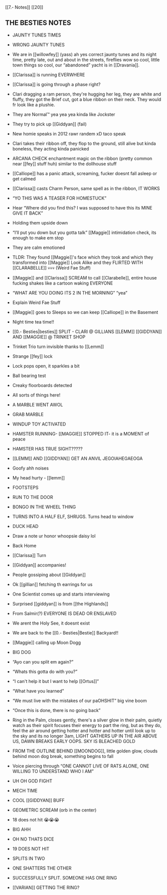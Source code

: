 [[7.- Notes]]
[[20]]
## THE BESTIES NOTES

-   JAUNTY TUNES TIMES
    
-   WRONG JAUNTY TUNES
    
-   We are in [[willowfey]] (yass) ah yes correct jaunty tunes and its night time, pretty late, out and about in the streets, fireflies wow so cool, little town things so cool, our “abandoned” yacht is in [[Dravania]].
    
-   [[Clarissa]] is running EVERWHERE
    
-   [[Clarissa]] is going through a phase right?
    
-   Clari dragging a ram person, they're hugging her leg, they are white and fluffy, they got the Brief cut, got a blue ribbon on their neck. They would fr look like a plushie.
    
-   They are Normal™️ yea yea yea kinda like Jockster
    
-   They try to pick up [[Giddyan]] (fail)
    
-   New homie speaks in 2012 rawr randem xD taco speak
    
-   Clari takes their ribbon off, they flop to the ground, still alive but kinda boneless, they acting kinda panicked
    
-   ARCANA CHECK enchantment magic on the ribbon (pretty common near [[fey]] stuff huh) similar to the dollhouse stuff
    
-   [[Calliope]] has a panic attack, screaming, fucker doesnt fall asleep or get calmed
    
-   [[Clarissa]] casts Charm Person, same spell as in the ribbon, IT WORKS
    
-   “YO THIS WAS A TEASER FOR HOMESTUCK”
    
-   Hear “Where did you find this? I was supposed to have this its MINE GIVE IT BACK”
    
-   Holding them upside down
    
-   “I’ll put you down but you gotta talk” [[Maggie]] intimidation check, its enough to make em stop
    
-   They are calm emotioned
    
-   TLDR: They found [[Maggie]]'s face which they took and which they transformed into [[Maggie]] Look Alike and they FLIRTED WITH [[CLARABELLE]] 💀💀💀 (Weird Fae Stuff)
    
-   [[Maggie]] and [[Clarissa]] SCREAM to call [[Clarabelle]], entire house fucking shakes like a cartoon waking EVERYONE
    
-   “WHAT ARE YOU DOING ITS 2 IN THE MORNING” “yea”
    
-   Explain Weird Fae Stuff
    
-   [[Maggie]] goes to Sleeps so we can keep [[Calliope]] in the Basement
    
-   Night time tea time!!
    
-   [[0.- Besties|besties]] SPLIT - CLARI @ GILLIANS [[LEMM]] [[GIDDYAN]] AND [[MAGGIE]] @ TRINKET SHOP
    
-   Trinket Trio turn invisible thanks to [[Lemm]]
    
-   Strange [[fey]] lock
    
-   Lock pops open, it sparkles a bit
    
-   Ball bearing test
    
-   Creaky floorboards detected
    
-   All sorts of things here!
    
-   A MARBLE WENT AWOL
    
-   GRAB MARBLE
    
-   WINDUP TOY ACTIVATED
    
-   HAMSTER RUNNING- [[MAGGIE]] STOPPED IT- it is a MOMENT of peace
    
-   HAMSTER HAS TRUE SIGHT?????
    
-   [[LEMM]] AND [[GIDDYAN]] GET AN ANVIL JEGOIAHEGAEOGA
    
-   Goofy ahh noises
    
-   My head hurty - [[lemm]]
    
-   FOOTSTEPS
    
-   RUN TO THE DOOR
    
-   BONGO IN THE WHEEL THING
    
-   TURNS INTO A HALF ELF, SHRUGS. Turns head to window
    
-   DUCK HEAD
    
-   Draw a note ur honor whoopsie daisy lol
    
-   Back Home
    
-   [[Clarissa]] Turn
    
-   [[Giddyan]] accompanies!
    
-   People gossiping about [[Giddyan]]
    
-   Ok [[gillian]] fetching th earrings for us
    
-   One Scientist comes up and starts interviewing
    
-   Surprised [[giddyan]] is from [[the Highlands]]
    
-   From Salmir(?) EVERYONE IS DEAD OR ENSLAVED
    
-   We arent the Holy See, it doesnt exist
    
-   We are back to the [[0.- Besties|Bestie]] Backyard!!
    
-   [[Maggie]] calling up Moon Dogg
    
-   BIG DOG 
    
-   “Ayo can you split em again?” 
    
-   “Whats this gotta do with you?”
    
-   “I can't help it but I want to help [[Ortus]]”
    
-   “What have you learned”
    
-   “We must live with the mistakes of our paOHSHIT” big vine boom
    
-   “Once this is done, there is no going back”
    
-   Ring in the Palm, closes gently, there's a silver glow in their palm, quietly watch as their spirit focuses their energy to part the ring, but as they do, feel the air around getting hotter and hotter and hotter until look up to the sky and its no longer 3am, LIGHT GATHERS UP IN THE AIR ABOVE US, DAWN BREAKS EARLY OOPS. SKY IS BLEACHED GOLD
    
-   FROM THE OUTLINE BEHIND [[MOONDOG]], little golden glow, clouds behind moon dog break, something begins to fall
    
-   Voice piercing through “ONE CANNOT LIVE OF RATS ALONE, ONE WILLING TO UNDERSTAND WHO I AM”
    
-   UH OH GOD FIGHT
    
-   MECH TIME
    
-   COOL [[GIDDYAN]] BUFF
    
-   GEOMETRIC SCREAM (orb in the center)
    
-   18 does not hit 😭😭😭
    
-   BIG AHH
    
-   OH NO THATS DICE
    
-   19 DOES NOT HIT
    
-   SPLITS IN TWO
    
-   ONE SHATTERS THE OTHER
    
-   SUCCESSFULLY SPLIT. SOMEONE HAS ONE RING
    
-   [[VARIAN]] GETTING THE RING?

